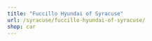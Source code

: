 ```yaml
---
title: "Fuccillo Hyundai of Syracuse"
url: /syracuse/fuccillo-hyundai-of-syracuse/
shop: car
---
```

